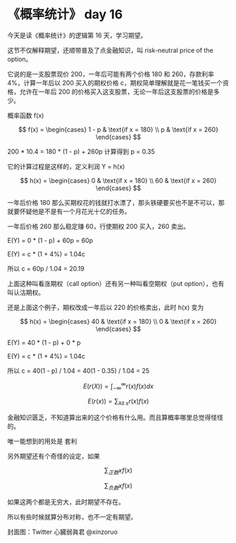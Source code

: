 # 《概率统计》 day 16

今天是读《概率统计》的逻辑第 16 天，学习期望。

这节不仅解释期望，还顺带普及了点金融知识，叫 risk-neutral price of the option。

它说的是一支股票现价 200，一年后可能有两个价格 180 和 260，存款利率 4%，计算一年后以 200 买入的期权价格 c，期权简单理解就是花一笔钱买一个资格，允许在一年后 200 的价格买入这支股票，无论一年后这支股票的价格是多少。

概率函数 f(x)

$$
f(x) = \begin{cases}
1 - p & \text{if x = 180} \\
p     & \text{if x = 260}
\end{cases}
$$

200 * 10.4 = 180 * (1 - p) + 260p 计算得到 p = 0.35

它的计算过程是这样的，定义利润 Y = h(x)

$$
h(x) = \begin{cases}
0  & \text{if x = 180} \\
60 & \text{if x = 260}
\end{cases}
$$

一年后价格 180 那么买期权花的钱就打水漂了，那头铁硬要买也不是不可以，那就要怀疑他是不是有一个月花光十亿的任务。

一年后价格 260 那么稳定赚 60，行使期权 200 买入，260 卖出。

E(Y) = 0 * (1 - p) + 60p = 60p

E(Y) = c * (1 + 4%) = 1.04c

所以 c = 60p / 1.04 = 20.19

<!-- 那个算出 p = 0.35 的过程有点懵逼，正常不应该倒过来么。 -->

上面这种叫看涨期权（call option）还有另一种叫看空期权（put option），也有叫认沽期权。

还是上面这个例子，期权改成一年后以 220 的价格卖出，此时 h(x) 变为

$$
h(x) = \begin{cases}
40 & \text{if x = 180} \\
0  & \text{if x = 260}
\end{cases}
$$

E(Y) = 40 * (1 - p) + 0 * p

E(Y) = c * (1 + 4%) = 1.04c

所以 c = 40(1 - p) / 1.04 = 40(1 - 0.35) / 1.04 = 25

$$
E(r(X)) = \int_{-\infty}^{\infty}r(x)f(x)dx
$$

$$
E(r(x)) = \sum_{\text{All x}}r(x)f(x)
$$

金融知识匮乏，不知道算出来的这个价格有什么用。而且算概率哪里总觉得怪怪的。

唯一能想到的用处是 套利

另外期望还有个奇怪的设定，如果

$$
\sum_{正数}xf(x)
$$

$$
\sum_{负数}xf(x)
$$

如果这两个都是无穷大，此时期望不存在。

所以有些时候就算分布对称，也不一定有期望。


封面图：Twitter 心臓弱眞君 @xinzoruo
